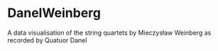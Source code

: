 # DanelWeinberg
A data visualisation of the string quartets by Mieczysław Weinberg as recorded by Quatuor Danel
